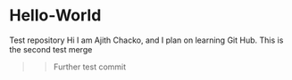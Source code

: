 # Hello-World
Test repository
Hi I am Ajith Chacko, and I plan on learning Git Hub.
This is the second test merge
>>Further test commit
